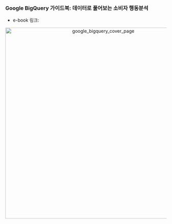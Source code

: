 ### Google BigQuery 가이드북: 데이터로 풀어보는 소비자 행동분석
* e-book 링크: 
<p align="center"><img width="596" <img width="1000" alt="google_bigquery_cover_page" src="https://github.com/Google-BigQuery-Guidebook/BiqQuery_Guidebook/assets/54128055/2d7f3517-014b-4151-8c9f-b45be5f4c7e0">
